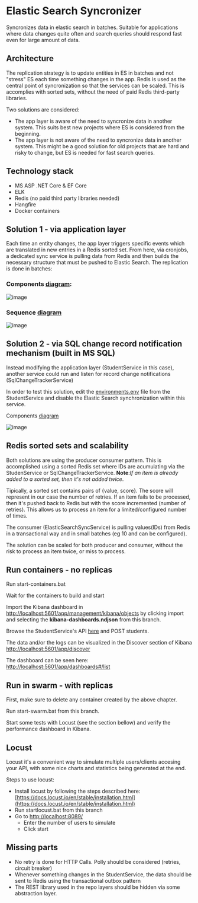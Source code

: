 # Elastic Search Syncronizer

Syncronizes data in elastic search in batches. Suitable for applications where data changes quite often and search queries should respond fast even for large amount of data.

## Architecture

The replication strategy is to update entities in ES in batches and not "stress" ES each time something changes in the app. Redis is used as the central point of syncronization so that the services can be scaled. This is accomplies with sorted sets, without the need of paid Redis third-party libraries.

Two solutions are considered:
 - The app layer is aware of the need to syncronize data in another system. This suits best new projects where ES is considered from the beginning. 
 - The app layer is not aware of the need to syncronize data in another system. This might be a good solution for old projects that are hard and risky to change, but ES is needed for fast search queries. 

## Technology stack

* MS ASP .NET Core & EF Core
* ELK
* Redis (no paid third party libraries needed)
* Hangfire
* Docker containers

## Solution 1 - via application layer

Each time an entity changes, the app layer triggers specific events which are translated in new entries in a Redis sorted set. From here, via cronjobs, a dedicated sync service is pulling data from Redis and then builds the necessary structure that must be pushed to Elastic Search. The replication is done in batches:

### Components [diagram](https://lucid.app/documents/view/6ca14e71-e916-4dda-ba4c-4ee699b25885):

![image](https://user-images.githubusercontent.com/16101625/117539369-fdddbf00-b012-11eb-96ae-d961a1871bb6.png)

### Sequence [diagram](https://lucid.app/documents/view/fa2f3abb-12f8-4053-b9d8-441ea85e93fc)

![image](https://user-images.githubusercontent.com/16101625/117530148-3ca85080-afe4-11eb-8629-3bd7a3896493.png)

## Solution 2 - via SQL change record notification mechanism (built in MS SQL)

Instead modifying the application layer (StudentService in this case), another service could run and listen for record change notifications (SqlChangeTrackerService)

In order to test this solution, edit the [environments.env](https://github.com/giony82/ElasticSearchSyncronizer/blob/master/StudentService/StudentService.REST/variables.env) file from the StudentService and disable the Elastic Search synchronization within this service.

Components [diagram](https://lucid.app/documents/view/769a2017-12b8-4a01-8363-9ef6f532c9ac)

![image](https://user-images.githubusercontent.com/16101625/117539242-798b3c00-b012-11eb-9806-9e9686932ffe.png)

## Redis sorted sets and scalability

Both solutions are using the producer consumer pattern. This is accomplished using a sorted Redis set where IDs are acumulating via the StudenService or SqlChangeTrackerService. **Note**:_If an item is already added to a sorted set, then it's not added twice_.

Tipically, a sorted set contains pairs of {value, score}. The score will represent in our case the number of retries. If an item fails to be processed, then it's pushed back to Redis but with the score incremented (number of retries). This allows us to process an item for a limited/configured number of times. 

The consumer (ElasticSearchSyncService) is pulling values(IDs) from Redis in a transactional way and in small batches (eg 10 and can be configured). 

The solution can be scaled for both producer and consumer, without the risk to process an item twice, or miss to process. 

## Run containers - no replicas

Run start-containers.bat

Wait for the containers to build and start

Import the Kibana dashboard  in [http://localhost:5601/app/management/kibana/objects](http://localhost:5601/app/management/kibana/objects) by clicking import and selecting the **kibana-dashboards.ndjson** from this branch.

Browse the StudentService's API [here](http://localhost:9601/swagger/index.html) and POST students.

The data and/or the logs can be visualized in the Discover section of Kibana [http://localhost:5601/app/discover](http://localhost:5601/app/discover)

The dashboard can be seen here: [http://localhost:5601/app/dashboards#/list](http://localhost:5601/app/dashboards#/list)

## Run in swarm - with replicas

First, make sure to delete any container created by the above chapter.

Run start-swarm.bat from this branch.

Start some tests with Locust (see the section bellow) and verify the performance dashboard in Kibana. 

## Locust 

Locust it's a convenient way to simulate multiple users/clients accesing your API, with some nice charts and statistics being generated at the end. 

Steps to use locust:

- Install locust by following the steps described here: [https://docs.locust.io/en/stable/installation.html](https://docs.locust.io/en/stable/installation.html)
- Run startlocust.bat from this branch
- Go to [http://localhost:8089/](http://localhost:8089/) 
  - Enter the number of users to simulate 
  - Click start

## Missing parts

- No retry is done for HTTP Calls. Polly should be considered (retries, circuit breaker)
- Whenever something changes in the StudentService, the data should be sent to Redis using the transactional outbox pattern 
- The REST library used in the repo layers should be hidden via some abstraction layer. 
